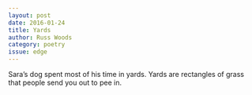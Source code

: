 ```yaml
---
layout: post 
date: 2016-01-24
title: Yards
author: Russ Woods
category: poetry
issue: edge
---
```

Sara’s dog spent most of his time in yards. Yards are rectangles of grass that people send you out to pee in.